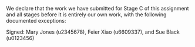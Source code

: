We declare that the work we have submitted for Stage C of this assignment and all stages before it is entirely our own work, with the following documented exceptions:

Signed: Mary Jones (u2345678), Feier Xiao (u6609337), and Sue Black (u0123456)
